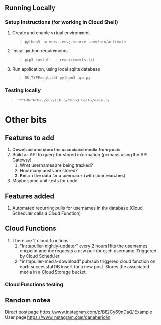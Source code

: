 ## Running Locally
### Setup Instructions (for working in Cloud Shell)

1. Create and enable virtual environment
   > `python3 -m venv .env; source .env/bin/activate`
2. Install python requirements
   > `pip3 install -r requirements.txt`
3. Run application, using local sqlite database
   > `DB_TYPE=sqlite3 python3 app.py`

### Testing locally
> `PYTHONPATH=./env/lib python3 tests/main.py`

# Other bits

## Features to add

1. Download and store the associated media from posts.
1. Build an API to query for stored information (perhaps using the API Gateway)
   1. What usernames are being tracked?
   1. How many posts are stored?
   1. Return the data for a username (with time searches)
1. Maybe some unit-tests for code

## Features added

1. Automated recurring pulls for usernames in the database (Cloud Scheduler calls a Cloud Function)

## Cloud Functions

1. There are 2 cloud functions
   1. "Instapuller-nightly-updater" every 2 hours Hits the usernames endpoint and the requests a new pull for each username. Triggered by Cloud Scheduler
   1. "instapuller-media-download" pub/sub triggered cloud function on each successful DB insert for a new post. Stores the associated media in a Cloud Storage bucket.

### Cloud Functions testing

## Random notes

Direct post page <https://www.instagram.com/p/B82Cy69nDaQ/>
Example User page <https://www.instagram.com/danaherjohn>